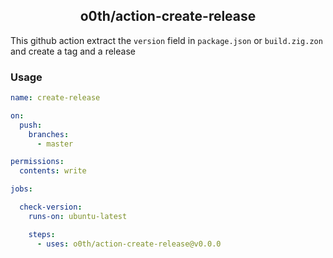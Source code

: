 <h2 align="center">
o0th/action-create-release
</h2>

This github action extract the `version` field in `package.json`
or `build.zig.zon` and create a tag and a release

### Usage

```yaml
name: create-release

on:
  push:
    branches:
      - master 

permissions:
  contents: write

jobs:

  check-version:
    runs-on: ubuntu-latest

    steps:
      - uses: o0th/action-create-release@v0.0.0
```
